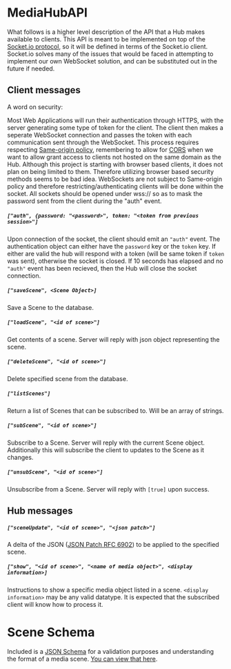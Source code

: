 MediaHubAPI
===========

What follows is a higher level description of the API that a Hub makes available to clients.  This API is meant to be implemented on top of the [Socket.io protocol](https://github.com/Automattic/socket.io-protocol), so it will be defined in terms of the Socket.io client.  Socket.io solves many of the issues that would be faced in attempting to implement our own WebSocket solution, and can be substituted out in the future if needed.

## Client messages

A word on security:

Most Web Applications will run their authentication through HTTPS, with the server generating some type of token for the client.  The client then makes a seperate WebSocket connection and passes the token with each communication sent through the WebSocket.  This process requires respecting [Same-origin policy](https://en.wikipedia.org/wiki/Same-origin_policy), remembering to allow for [CORS](https://en.wikipedia.org/wiki/Same-origin_policy#Cross-Origin_Resource_Sharing) when we want to allow grant access to clients not hosted on the same domain as the Hub.  Although this project is starting with browser based clients, it does not plan on being limited to them.  Therefore utilizing browser based security methods seems to be bad idea.  WebSockets are not subject to Same-origin policy and therefore restricting/authenticating clients will be done within the socket.  All sockets should be opened under wss:// so as to mask the password sent from the client during the "auth" event.

##### `["auth", {password: "<password>", token: "<token from previous session>"]`
Upon connection of the socket, the client should emit an `"auth"` event.  The authentication object can either have the `password` key or the `token` key.  If either are valid the hub will respond with a token (will be same token if `token` was sent), otherwise the socket is closed.  If 10 seconds has elapsed and no `"auth"` event has been recieved, then the Hub will close the socket connection.

##### `["saveScene", <Scene Object>]`
Save a Scene to the database.

##### `["loadScene", "<id of scene>"]`
Get contents of a scene.  Server will reply with json object representing the scene.

##### `["deleteScene", "<id of scene>"]`
Delete specified scene from the database.


##### `["listScenes"]`
Return a list of Scenes that can be subscribed to.  Will be an array of strings.

##### `["subScene", "<id of scene>"]`
Subscribe to a Scene.  Server will reply with the current Scene object.  Additionally this will subscribe the client to updates to the Scene as it changes. 

##### `["unsubScene", "<id of scene>"]`
Unsubscribe from a Scene.  Server will reply with `[true]` upon success.

## Hub messages

##### `["sceneUpdate", "<id of scene>", "<json patch>"]`
A delta of the JSON ([JSON Patch RFC 6902](http://tools.ietf.org/html/rfc6902)) to be applied to the specified scene.

##### `["show", "<id of scene>", "<name of media object>", <display information>]`
Instructions to show a specific media object listed in a scene.  `<display information>` may be any valid datatype.  It is expected that the subscribed client will know how to process it.

Scene Schema
===========

Included is a [JSON Schema](http://json-schema.org/) for a validation purposes and understanding the format of a media scene.  [You can view that here](media-scene-schema.json).
